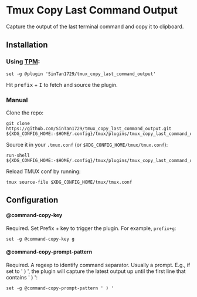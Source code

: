 # Tmux Copy Last Command Output

Capture the output of the last terminal command and copy it to clipboard.

## Installation

### Using [TPM](https://github.com/tmux-plugins/tpm):

    set -g @plugin 'SinTan1729/tmux_copy_last_command_output'

Hit <kbd>prefix</kbd> + <kbd>I</kbd> to fetch and source the plugin.

### Manual

Clone the repo:

    git clone https://github.com/SinTan1729/tmux_copy_last_command_output.git ${XDG_CONFIG_HOME:-$HOME/.config}/tmux/plugins/tmux_copy_last_command_output

Source it in your `.tmux.conf` (or `$XDG_CONFIG_HOME/tmux/tmux.conf`):

    run-shell ${XDG_CONFIG_HOME:-$HOME/.config}/tmux/plugins/tmux_copy_last_command_output/tmux_copy_last_command_output.tmux

Reload TMUX conf by running:

    tmux source-file $XDG_CONFIG_HOME/tmux/tmux.conf

## Configuration

#### @command-copy-key

Required. Set Prefix + key to trigger the plugin. For example, `prefix+g`:

```
set -g @command-copy-key g
```

#### @command-copy-prompt-pattern

Required. A regexp to identify command separator. Usually a prompt. E.g., if set to ' ) ', the plugin will capture the latest output up until the first line that contains ' ) ':

```
set -g @command-copy-prompt-pattern ' ) '
```
